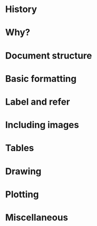 # History

# Why?

# Document structure

# Basic formatting

# Label and refer

# Including images

# Tables

# Drawing

# Plotting

# Miscellaneous
